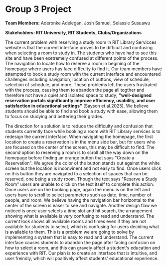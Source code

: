 # Group 3 Project
**Team Members:** Aderonke Adelegan, Josh Samuel, Selassie Susuawu


**Stakeholders: RIT University, RIT Students, Clubs/Organizations** 

The current problem with reserving a study room in RIT Library Servicces website is that the current interface proves to be difficult and confusing when selecting a room to study in. The students who have had to see this site and have been exetremely confused at different points of the process. The navigation to locate how to reserve a room in begining of the homepage where users has face diffculty to find it. Our team members have attempted to book a study room with the current interface and encountered challenges including navigation, location of buttons, view of schedule, selection of schedule, and more. These problems left the users frustrated with the process, causing them to abandon the page all togther and therefore not have a quiet and isolated space to study; **"well-designed reservation portals significantly improve efficiency, usability, and user satisfaction in educational settings"** (Sayson et.al.2025). We believe students should be able to find and book a study with ease, allowing them to focus on studying and bettering their grades.

The direction for a solution is to reduce the difficulty and confusion that students currently face while booking a room with RIT Library services is to redesign the current interface. When navigating the homepage, the first location to create a reservation is in the menu side bar, but for users who are focused on the center of the screen, this may be difficult to find. The second option to reserving a room is to scroll all the way down on the homepage before finding an orange button that says "Create a Reservation". We agree the color of the button stands out against the white screen but the location is inconvinent and not easy to find. Once users click on this button they are navigated to a selection of spaces that can be reserved, one being a study room. Though the text says "Reserve a Study Room" users are unable to click on the text itself to complete this action. Once users are on the booking page, again the menu is on the left and users have to scroll to select parameters such as date, time, number of people, and room. We believe having the navigation bar horizontal to the center of the screen is easer to see and navigate. Another design flaw we noticed is once user selects a time slot and hit search, the arrangement showing what is available is very confusing to read and understand. The current look shows all available rooms and times even if they are not available for students to select, which is confusing for users deciding what is available to them. This is a problem we are going to solve by implementing a system that is easy to read and understand. The current interface causes students to abandon the page after facing confusion on how to select a room, and this can gravely affect a student's education and experience with RIT. Our plan is to create an interface that is intuitive, and user freindly, which will poaitively affect students' educational experience. 

